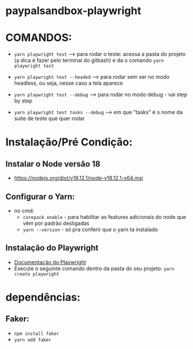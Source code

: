 # paypalsandbox-playwright

# COMANDOS:
- `yarn playwright test` --> para rodar o teste: acessa a pasta do projeto (a dica é fazer pelo terminal do gitbash) e da o comando `yarn playwright test`

- `yarn playwright test --headed` --> para rodar sem ser no modo headless, ou seja, nesse caso a tela aparece

- `yarn playwright test --debug` --> para rodar no modo debug - vai step by step
- `yarn playwright test tasks --debug` --> em que "tasks" é o nome da suite de teste que quer rodar

# Instalação/Pré Condição:

## Instalar o Node versão 18
- https://nodejs.org/dist/v18.12.1/node-v18.12.1-x64.msi

## Configurar o Yarn:
- no cmd:
    - `corepack enable` - para habilitar as features adicionais do node que vêm por padrão desligadas
    - `yarn --version` - só pra conferir que o yarn ta instalado

## Instalação do Playwright
- [Documentação do Playwright](https://playwright.dev/docs/intro)
- Execute o seguinte comando dentro da pasta do seu projeto: `yarn create playwright`

# dependências:
## Faker:
- `npm install faker`
- `yarn add faker`
### 